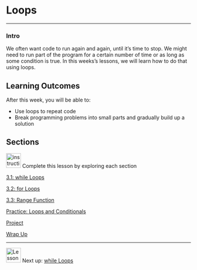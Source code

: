 # Loops

---

### Intro

We often want code to run again and again, until it’s time to stop. We might need to run part of the program for a certain number of time or as long as some condition is true. In this weeks’s lessons, we will learn how to do that using loops. 

## **Learning Outcomes**

After this week, you will be able to:

- Use loops to repeat code
- Break programming problems into small parts and gradually build up a solution

## Sections

<aside>


<img src="/future-proof-with-python-april-2022/instruction.png" alt="instruction.png" width="40px" /> Complete this lesson by exploring each section

</aside>

[3.1: while Loops](/future-proof-with-python-april-2022/loops/while-loops.md)

[3.2: for Loops](/future-proof-with-python-april-2022/loops/for-loops.md)

[3.3: Range Function](/future-proof-with-python-april-2022/loops/range-function.md)

[Practice: Loops and Conditionals](/future-proof-with-python-april-2022/loops/practice-loops-and-conditionals.md)

[Project](/future-proof-with-python-april-2022/loops/project.md)

[Wrap Up](/future-proof-with-python-april-2022/loops/wrap-up.md)

---

<aside>


<img src="/future-proof-with-python-april-2022/learning-with-kibo/man-in-hike.png" alt="Lesson%200%20Learning%20With%20Kibo%2032002756da8b4ed2a610df0347af2a08/man-in-hike.png" width="40px" /> Next up: [while Loops](/future-proof-with-python-april-2022/loops/while-loops.md)

</aside>